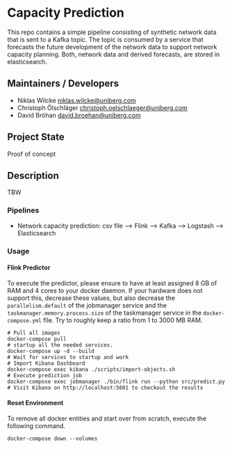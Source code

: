 # Capacity Prediction
This repo contains a simple pipeline consisting of synthetic network data that is sent to a Kafka topic. The topic is consumed by a service that forecasts the future development of the network data to support network capacity planning. Both, network data and derived forecasts, are stored in elasticsearch.

## Maintainers / Developers
* Niklas Wilcke <niklas.wilcke@uniberg.com>
* Christoph Ölschläger <christoph.oelschlaeger@uniberg.com>
* David Bröhan <david.broehan@uniberg.com>

## Project State
Proof of concept

## Description
TBW

### Pipelines
* Network capacity prediction: csv file --> Flink --> Kafka --> Logstash --> Elasticsearch

### Usage

#### Flink Predictor
To execute the predictor, please ensure to have at least assigned 8 GB of RAM and 4 cores to your docker daemon.
If your hardware does not support this, decrease these values, but also decrease the `parallelism.default` of the jobmanager service and the `taskmanager.memory.process.size` of the taskmanager service in the `docker-compose.yml` file. Try to roughly keep a ratio from 1 to 3000 MB RAM.

```
# Pull all images
docker-compose pull
# startup all the needed services.
docker-compose up -d --build
# Wait for services to startup and work
# Import Kibana Dashboard
docker-compose exec kibana ./scripts/import-objects.sh
# Execute prediction job
docker-compose exec jobmanager ./bin/flink run --python src/predict.py
# Visit Kibana on http://localhost:5601 to checkout the results
```

#### Reset Environment
To remove all docker entities and start over from scratch, execute the following command.
```
docker-compose down --volumes
```

